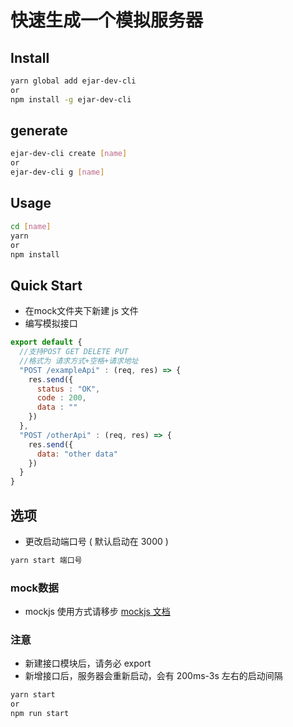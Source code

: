 # 快速生成一个模拟服务器


## Install
```bash
yarn global add ejar-dev-cli
or
npm install -g ejar-dev-cli
```

## generate
```bash
ejar-dev-cli create [name]
or
ejar-dev-cli g [name]
```

## Usage
```bash
cd [name]
yarn
or
npm install
```

## Quick Start

- 在mock文件夹下新建 js 文件
- 编写模拟接口

```js
export default {
  //支持POST GET DELETE PUT
  //格式为 请求方式+空格+请求地址
  "POST /exampleApi" : (req, res) => {
    res.send({
      status : "OK",
      code : 200,
      data : ""
    })
  },
  "POST /otherApi" : (req, res) => {
    res.send({
      data: "other data"
    })
  }
}
```

## 选项
- 更改启动端口号 ( 默认启动在 3000 )
```bash
yarn start 端口号
```
### mock数据
- mockjs 使用方式请移步 [mockjs 文档](http://mockjs.com)

### 注意
- 新建接口模块后，请务必 export
- 新增接口后，服务器会重新启动，会有 200ms-3s 左右的启动间隔

```bash
yarn start
or
npm run start
```